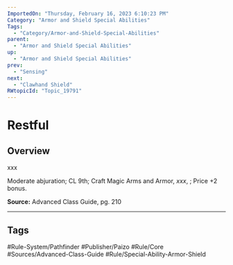```yaml
---
ImportedOn: "Thursday, February 16, 2023 6:10:23 PM"
Category: "Armor and Shield Special Abilities"
Tags:
  - "Category/Armor-and-Shield-Special-Abilities"
parent:
  - "Armor and Shield Special Abilities"
up:
  - "Armor and Shield Special Abilities"
prev:
  - "Sensing"
next:
  - "Clawhand Shield"
RWtopicId: "Topic_19791"
---
```

# Restful
## Overview
xxx

Moderate abjuration; CL 9th; Craft Magic Arms and Armor, *xxx*, ; Price +2 bonus.

**Source:** Advanced Class Guide, pg. 210


---
## Tags
#Rule-System/Pathfinder #Publisher/Paizo #Rule/Core #Sources/Advanced-Class-Guide #Rule/Special-Ability-Armor-Shield


